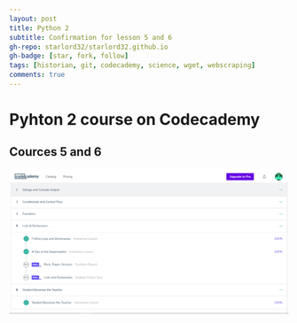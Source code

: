 ```yaml
---
layout: post
title: Python 2
subtitle: Confirmation for lesson 5 and 6
gh-repo: starlord32/starlord32.github.io
gh-badge: [star, fork, follow]
tags: [historian, git, codecademy, science, wget, webscraping]
comments: true
---
```


# Pyhton 2 course on Codecademy

## Cources 5 and 6

![Python 5 and 6](/img/python_5_6.PNG)
